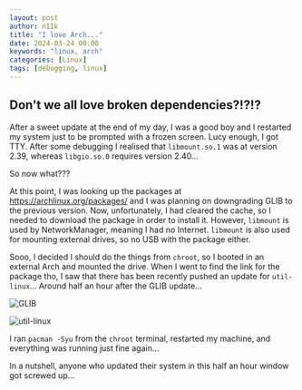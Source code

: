 ```yaml
---
layout: post
author: nIIk
title: "I love Arch..."
date: 2024-03-24 00:00
keywords: "linux, arch"
categories: [Linux]
tags: [debugging, linux]
---
```


## Don't we all love broken dependencies?!?!?

After a sweet update at the end of my day, I was a good boy and I restarted my system just to be prompted with a frozen screen. Lucy enough, I got TTY. After some debugging I realised that `libmount.so.1` was at version 2.39, whereas `libgio.so.0` requires version 2.40...

So now what???

At this point, I was looking up the packages at https://archlinux.org/packages/ and I was planning on downgrading GLIB to the previous version. Now, unfortunately, I had cleared the cache, so I needed to download the package in order to install it. However, `libmount` is used by NetworkManager, meaning I had no Internet. `libmount` is also used for mounting external drives, so no USB with the package either.

Sooo, I decided I should do the things from `chroot`, so I booted in an external Arch and mounted the drive. When I went to find the link for the package tho, I saw that there has been recently pushed an update for `util-linux`... Around half an hour after the GLIB update...

![GLIB](blog/linux/1/glib.png)

![util-linux](blog/linux/1/util-linux.png)

I ran `pacman -Syu` from the `chroot` terminal, restarted my machine, and everything was running just fine again...

In a nutshell, anyone who updated their system in this half an hour window got screwed up...